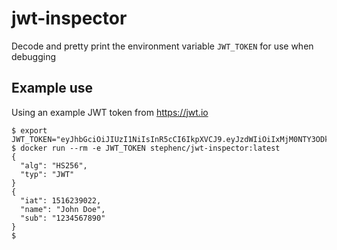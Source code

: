# jwt-inspector

Decode and pretty print the environment variable `JWT_TOKEN` for use when debugging

## Example use

Using an example JWT token from https://jwt.io

```shell
$ export JWT_TOKEN="eyJhbGciOiJIUzI1NiIsInR5cCI6IkpXVCJ9.eyJzdWIiOiIxMjM0NTY3ODkwIiwibmFtZSI6IkpvaG4gRG9lIiwiaWF0IjoxNTE2MjM5MDIyfQ.SflKxwRJSMeKKF2QT4fwpMeJf36POk6yJV_adQssw5c"
$ docker run --rm -e JWT_TOKEN stephenc/jwt-inspector:latest
{
  "alg": "HS256",
  "typ": "JWT"
}
{
  "iat": 1516239022,
  "name": "John Doe",
  "sub": "1234567890"
}
$
```